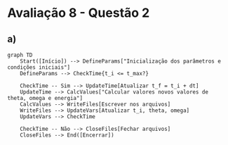 <!-- Considere a equação de movimento para um pêndulo simples:

d2θdt2=gLsinθ


onde θ
é o deslocamento angular. A aceleração angular nesse caso e α=−(g/L)sinθ

. Analiticamente, você deve ter resolvido esse problema utilizando a aproximação para oscilações com pequenas amplitudes angulares:

d2θdt2=gLsinθ≈gLθ

 

que possuem solução do tipo:

θ(t)=θ0cos(2πT+ϕ)

sendo o período (nessa aproximação) dado por:

T=2πLg−−√

Resolveremos esse sistema sem fazer a aproximação de ângulos pequenos. Para grandes amplitudes de oscilação, o período sofre correções que dependem da amplitiude θ0

:

T=2πLg−−√(1+116θ20+…)


onde θ0

é o deslocamento angular inicial do pêndulo. A energia total do sistema é:

E=12mL2ω2−mgLcosθ

(a) Faça o fluxograma do programa Euler deste link. Modifique o programa (Euler) de tal forma que este também calcule a solução analítica para θ(t)

(b) Considere θ0=10o,g=10,L=1,dt=0.05,tmax=20
. Compare o resultado analítico com o obtido numericamente para θ(t), utilizando os métodos de Euler e Euler-Cromer. Plote os três resultados no mesmo gráfico θ(t)×t

. Discuta o resultado obtido para a energia, comparando os dois métodos numéricos.

(c) Utilizando os mesmo parâmetros do item anterior, determine numericamente um valor máximo de dt tal que a precisão obtida pelo método de Euler para θ(t=5)

(quando comparado à solução exata) seja de 1%.

(d) Utilize o dt obtido no exercício anterior, utilize o método Euler-Cromer considerando θ0=90o,g=10,L=1
para obter os gráficos θ0×t,ω(t)×teE(t)×t para 0

. Determine o valor do período nesse caso. Compare o resultado com as soluções analíticas correspondentes ao período. 

(e) Obtenha o gráfico T×θ0
, para 10o<θ0<120o utilizando o método de Euler-Cromer. Que conclusão você pode obter sobre a solução analítica a partir deste gráfico? -->

# Avaliação 8 - Questão 2

## a)
<!-- Faça o fluxograma do programa Euler deste link. Modifique o programa (Euler) de tal forma que este também calcule a solução analítica para θ(t) -->

```Mermaid
graph TD
    Start([Início]) --> DefineParams["Inicialização dos parâmetros e condições iniciais"]
    DefineParams --> CheckTime{t_i <= t_max?}
    
    CheckTime -- Sim --> UpdateTime[Atualizar t_f = t_i + dt]
    UpdateTime --> CalcValues["Calcular valores novos valores de theta, omega e energia"]
    CalcValues --> WriteFiles[Escrever nos arquivos]
    WriteFiles --> UpdateVars[Atualizar t_i, theta, omega]
    UpdateVars --> CheckTime

    CheckTime -- Não --> CloseFiles[Fechar arquivos]
    CloseFiles --> End([Encerrar])

```

